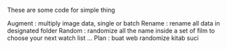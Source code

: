 These are some code for simple thing

Augment : multiply image data, single or batch
Rename : rename all data in designated folder
Random : randomize all the name inside a set of film to choose your next watch list
...
Plan : buat web randomize kitab suci
